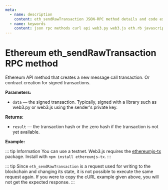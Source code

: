```yaml
---
meta:
  - name: description
    content: eth_sendRawTransaction JSON-RPC method details and code examples.
  - name: keywords
    content: json rpc methods curl api web3.py web3.js eth.rb javascript python ruby ethereum
---
```


# Ethereum eth_sendRawTransaction RPC method

Ethereum API method that creates a new message call transaction. Or contract creation for signed transactions.

**Parameters:**  

* `data` — the signed transaction. Typically, signed with a library such as web3.py or web3.js using the sender's private key.

**Returns:**

* `result` — the transaction hash or the zero hash if the transaction is not yet available.

**Example:**

::: tip Information
You can use a testnet.
Web3.js requires the [ethereumjs-tx](https://github.com/ethereumjs/ethereumjs-monorepo) package.
Install with `npm install ethereumjs-tx`.
:::

<CodeSwitcher :languages="{js:'web3.js', py:'web3.py', rb:'eth.rb', cr:'cURL'}">
<template v-slot:js>

``` js
const Web3 = require("web3");
const node_url = "CHAINSTACK_NODE_URL";
const web3 = new Web3(node_url);
var Tx = require("ethereumjs-tx").Transaction;

// Logic of this code:
    // Set the addresses and private key to sign the transaction
    // Build transaction
    // Sign and send the transaction

// Addresses and private key
const sender = "SENDER_ADDRESS";
const receiver = "RECEIVER_ADDRESS";
const private_key = Buffer.from("PRIVATE_KEY", "hex");

// Build the transaction
web3.eth.getTransactionCount(sender, (err, transactionCount) => {
    const transaction_Object = {
        to: receiver,
        gasPrice: web3.utils.toHex(web3.utils.toWei("20", "gwei")),
        gasLimit: web3.utils.toHex(21000),
        nonce: web3.utils.toHex(transactionCount),
        value: web3.utils.toHex(web3.utils.toWei("0.5", "ether")),
    };

    // Signing the transaction

    // create a new transaction object to sign
    const tx = new Tx(transaction_Object, {
        chain: "mainnet"
    });

    // sign the transaction using the private key  
    tx.sign(private_key);

    //   Send signed transaction to the blockchain
    const sTx = tx.serialize();
    const rawTransaction = "0x" + sTx.toString("hex");

    web3.eth.sendSignedTransaction(rawTransaction, (err, hash) => {
        console.log("TxHash:" + hash);
        //console.log(err);
    });
})
```

</template>
<template v-slot:py>

``` py
from web3 import Web3  

# Create the node connection
node_url = "CHAINSTACK_NODE_URL"
web3 = Web3(Web3.HTTPProvider(node_url))

# Logic of this code:
    # Set the addresses and private key to sign the transaction
    # Build transaction
    # Sign and send the transaction  

# Adresses and private key
sender = "SENDER ADDRESS"
receiver = "RECEIVER ADDRESS"
privateKey ="PRIVATE KEY"   

# Gas limit
gas_limit = web3.eth.estimate_gas({"from":sender,"to":receiver}, "latest" )

# build the transaction
tx = {
    "nonce" : web3.eth.getTransactionCount(sender),
    "to": receiver,
    "value": web3.toWei(1, "ether"), # value to send
    "gas": gas_limit,
    "maxFeePerGas" : web3.eth.gas_price,
    "maxPriorityFeePerGas" : web3.toWei(1, "gwei"),
    "chainId" : web3.eth.chain_id,
}  

# sign tx
signed_tx = web3.eth.account.signTransaction(tx, privateKey)  

# send transaction
tx_hash = web3.eth.sendRawTransaction(signed_tx.rawTransaction)

print("Transaction hash:", web3.toHex(tx_hash))

```

</template>
<template v-slot:rb>

``` rb
require "eth"
client = Eth::Client.create "CHAINSTACK_NODE_URL"
key = Eth::Key.new priv:"PRIVATE_KEY"
destination = Eth::Address.new "DESTINATION_ADDRESS"
amount = 10000000000000000 # in Wei
client.gas_limit=21000
client.max_priority_fee_per_gas=0.3e11
client.max_fee_per_gas=0.31e11
response = client.transfer_and_wait(destination, amount, sender_key = key, legacy = false)
puts response
```

</template>
<template v-slot:cr>

``` sh
curl -X POST "CHAINSTACK_NODE_URL" \
  -H "Content-Type: application/json" \
  --data '{"method":"eth_sendRawTransaction","params":["0xd46e8dd67c5d32be8d46e8dd67c5d32be8058bb8eb970870f072445675058bb8eb970870f072445675"], "jsonrpc":"2.0","id":1}'
```

</template>
</CodeSwitcher>

::: tip
Since `eth_sendRawTransaction` is a request used for writing to the blockchain and changing its state, it is not possible to execute the same request again. If you were to copy the cURL example given above, you will not get the expected response.
:::
